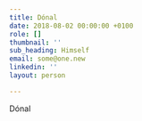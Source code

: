 ```yaml
---
title: Dónal
date: 2018-08-02 00:00:00 +0100
role: []
thumbnail: ''
sub_heading: Himself
email: some@one.new
linkedin: ''
layout: person

---
```

Dónal
